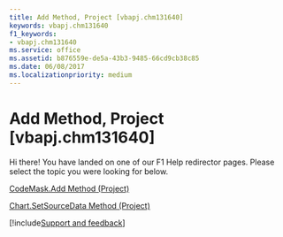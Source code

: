 ```yaml
---
title: Add Method, Project [vbapj.chm131640]
keywords: vbapj.chm131640
f1_keywords:
- vbapj.chm131640
ms.service: office
ms.assetid: b876559e-de5a-43b3-9485-66cd9cb38c85
ms.date: 06/08/2017
ms.localizationpriority: medium
---
```



# Add Method, Project [vbapj.chm131640]

Hi there! You have landed on one of our F1 Help redirector pages. Please select the topic you were looking for below.

[CodeMask.Add Method (Project)](https://msdn.microsoft.com/library/78a7afaa-1a19-6d64-1341-63955aaff7e3%28Office.15%29.aspx)

[Chart.SetSourceData Method (Project)](https://msdn.microsoft.com/library/723680bb-f2ec-3a8f-f392-a6c90eae7ff8%28Office.15%29.aspx)

[!include[Support and feedback](~/includes/feedback-boilerplate.md)]